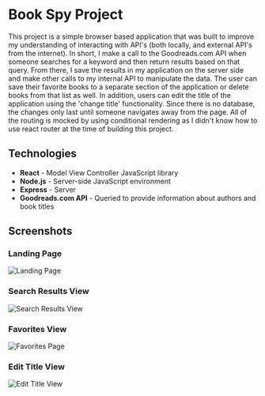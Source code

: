 # Book Spy Project
This project is a simple browser based application that was built to improve my understanding of interacting with API's (both locally, and external API's from the internet). In short, I make a call to the Goodreads.com API when someone searches for a keyword and then return results based on that query. From there, I save the results in my application on the server side and make other calls to my internal API to manipulate the data. The user can save their favorite books to a separate section of the application or delete books from that list as well. In addition, users can edit the title of the application using the 'change title' functionality. Since there is no database, the changes only last until someone navigates away from the page. All of the routing is mocked by using conditional rendering as I didn't know how to use react router at the time of building this project.

## Technologies
* **React** - Model View Controller JavaScript library
* **Node.js** - Server-side JavaScript environment
* **Express** - Server
* **Goodreads.com API** - Queried to provide information about authors and book titles

## Screenshots
### Landing Page
![Landing Page](https://i.imgur.com/NO426Cs.png)

### Search Results View
![Search Results View](https://i.imgur.com/1HkXsNg.png)

### Favorites View
![Favorites Page](https://i.imgur.com/RlvPJxV.png)

### Edit Title View
![Edit Title View](https://i.imgur.com/t81EFS8.png)
